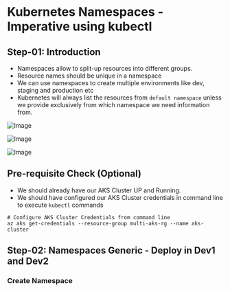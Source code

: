 # Kubernetes Namespaces - Imperative using kubectl

## Step-01: Introduction
- Namespaces allow to split-up resources into different groups.
- Resource names should be unique in a namespace
- We can use namespaces to create multiple environments like dev, staging and production etc
- Kubernetes will always list the resources from `default namespace` unless we provide exclusively from which namespace we need information from.

![Image](https://stacksimplify.com/course-images/azure-kubernetes-service-namespaces-1.png "Azure Kubernetes Service - Masterclass")

![Image](https://stacksimplify.com/course-images/azure-kubernetes-service-namespaces-2.png "Azure Kubernetes Service - Masterclass")

![Image](https://stacksimplify.com/course-images/azure-kubernetes-service-namespaces-3.png "Azure Kubernetes Service - Masterclass") 

## Pre-requisite Check (Optional)
- We should already have our AKS Cluster UP and Running.
- We should have configured our AKS Cluster credentials in command line to execute `kubectl` commands
```
# Configure AKS Cluster Credentials from command line
az aks get-credentials --resource-group multi-aks-rg --name aks-cluster
```
## Step-02: Namespaces Generic - Deploy in Dev1 and Dev2
### Create Namespace
```

```
